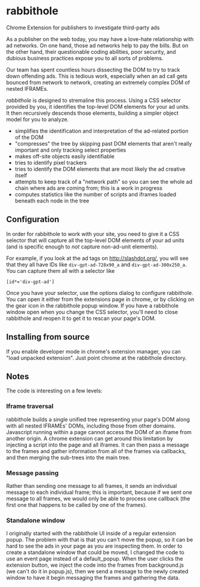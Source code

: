 # rabbithole
Chrome Extension for publishers to investigate third-party ads

As a publisher on the web today, you may have a love-hate relationship with ad networks.  On one hand, those ad networks help to pay the bills.  But on the other hand, their questionable coding abilities, poor security, and dubious business practices expose you to all sorts of problems.

Our team has spent countless hours dissecting the DOM to try to track down offending ads.  This is tedious work, especially when an ad call gets bounced from network to network, creating an extremely complex DOM of nested IFRAMEs.

*rabbithole* is designed to stremaline this process.  Using a CSS selector provided by you, it identifies the top-level DOM elements for your ad units.  It then recursively descends those elements, building a simpler object model for you to analyze.

* simplifies the identification and interpretation of the ad-related portion of the DOM
* "compresses" the tree by skipping past DOM elements that aren't really important and only tracking select properties
* makes off-site objects easily identifiable
* tries to identify pixel trackers
* tries to identify the DOM elements that are most likely the ad creative itself
* attempts to keep track of a "network path" so you can see the whole ad chain where ads are coming from; this is a work in progress
* computes statistics like the number of scripts and iframes loaded beneath each node in the tree

## Configuration

In order for rabbithole to work with your site, you need to give it a CSS selector that will capture all the top-level DOM elements of your ad units (and is specific enough to *not* capture non-ad-unit elements).

For example, if you look at the ad tags on http://slashdot.org/, you will see that they all have IDs like `div-gpt-ad-728x90_a` and `div-gpt-ad-300x250_a`.  You can capture them all with a selector like

    [id*='div-gpt-ad']
    
Once you have your selector, use the options dialog to configure rabbithole.  You can open it either from the extensions page in chrome, or by clicking on the gear icon in the rabbithole popup window.  If you have a rabbithole window open when you change the CSS selector, you'll need to close rabbithole and reopen it to get it to rescan your page's DOM.

## Installing from source

If you enable developer mode in chrome's extension manager, you can "load unpacked extension".  Just point chrome at the rabbithole directory.

## Notes

The code is interesting on a few levels:

### Iframe traversal

rabbithole builds a single unified tree representing your page's DOM along with all nested IFRAMEs' DOMs, including those from other domains.  Javascript running within a page cannot access the DOM of an iframe from another origin.  A chrome extension can get around this limitation by injecting a script into the page and all iframes.  It can then pass a message to the frames and gather information from all of the frames via callbacks, and then merging the sub-trees into the main tree.

### Message passing

Rather than sending one message to all frames, it sends an individual message to each individual frame; this is important, because if we sent one message to all frames, we would only be able to process one callback (the first one that happens to be called by one of the frames).

### Standalone window

I originally started with the rabbithole UI inside of a regular extension popup.  The problem with that is that you can't move the popup, so it can be hard to see the ads in your page as you are inspecting them.  In order to create a standalone window that could be moved, I changed the code to use an event page instead of a default_popup.  When the user clicks the extension button, we inject the code into the frames from background.js (we can't do it in popup.js), then we send a message to the newly created window to have it begin messaging the frames and gathering the data.

